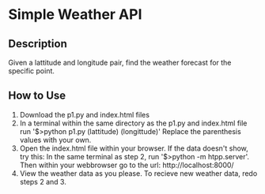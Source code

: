 # Simple Weather API
## Description
Given a lattitude and longitude pair, find the weather forecast for the specific point.
## How to Use
1. Download the p1.py and index.html files
2. In a terminal within the same directory as the p1.py and index.html file run '$>python p1.py (lattitude) (longittude)' Replace the parenthesis values with your own.
3. Open the index.html file within your browser. If the data doesn't show, try this: In the same terminal as step 2, run '$>python -m htpp.server'. Then within your webbrowser go to the url: http://localhost:8000/
4. View the weather data as you please. To recieve new weather data, redo steps 2 and 3.
